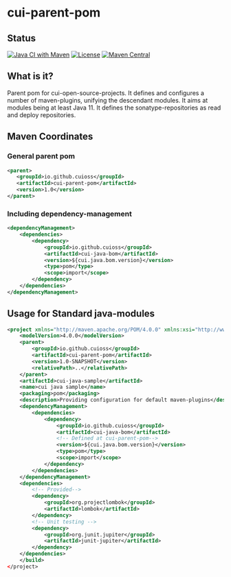 # cui-parent-pom

## Status
[![Java CI with Maven](https://github.com/cuioss/cui-parent-pom/actions/workflows/maven.yml/badge.svg)](https://github.com/cuioss/cui-parent-pom/actions/workflows/maven.yml)
[![License](http://img.shields.io/:license-apache-blue.svg)](http://www.apache.org/licenses/LICENSE-2.0.html)
[![Maven Central](https://maven-badges.herokuapp.com/maven-central/io.github.cuioss/cui-parent-pom/badge.svg)](https://maven-badges.herokuapp.com/maven-central/io.github.cuioss/cui-parent-pom)

## What is it?
Parent pom for cui-open-source-projects. It defines and configures a number of maven-plugins, unifying the descendant modules.
It aims at modules being at least Java 11. It defines the sonatype-repositories as read and deploy repositories.

## Maven Coordinates
### General parent pom
```xml
<parent>
   <groupId>io.github.cuioss</groupId>
   <artifactId>cui-parent-pom</artifactId>
   <version>1.0</version>
</parent>
```

### Including dependency-management
```xml
<dependencyManagement>
    <dependencies>
        <dependency>
            <groupId>io.github.cuioss</groupId>
            <artifactId>cui-java-bom</artifactId>
            <version>${cui.java.bom.version}</version>
            <type>pom</type>
            <scope>import</scope>
        </dependency>
    </dependencies>
</dependencyManagement>
```
## Usage for Standard java-modules
```xml
<project xmlns="http://maven.apache.org/POM/4.0.0" xmlns:xsi="http://www.w3.org/2001/XMLSchema-instance" xsi:schemaLocation="http://maven.apache.org/POM/4.0.0 http://maven.apache.org/xsd/maven-4.0.0.xsd">
    <modelVersion>4.0.0</modelVersion>
    <parent>
        <groupId>io.github.cuioss</groupId>
        <artifactId>cui-parent-pom</artifactId>
        <version>1.0-SNAPSHOT</version>
        <relativePath>..</relativePath>
    </parent>
    <artifactId>cui-java-sample</artifactId>
    <name>cui java sample</name>
    <packaging>pom</packaging>
    <description>Providing configuration for default maven-plugins</description>
    <dependencyManagement>
        <dependencies>
            <dependency>
                <groupId>io.github.cuioss</groupId>
                <artifactId>cui-java-bom</artifactId>
                <!-- Defined at cui-parent-pom-->
                <version>${cui.java.bom.version}</version>
                <type>pom</type>
                <scope>import</scope>
            </dependency>
        </dependencies>
    </dependencyManagement>
    <dependencies>
        <!-- Provided-->
        <dependency>
            <groupId>org.projectlombok</groupId>
            <artifactId>lombok</artifactId>
        </dependency>
        <!-- Unit testing -->
        <dependency>
            <groupId>org.junit.jupiter</groupId>
            <artifactId>junit-jupiter</artifactId>
        </dependency>
    </dependencies>
    </build>
</project>
```